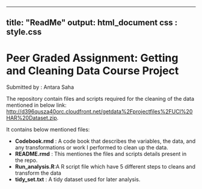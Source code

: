 ---------
title: "ReadMe"
output: html_document
css : style.css
---------

# **Peer Graded Assignment: Getting and Cleaning Data Course Project**
Submitted by : Antara Saha

The repository contain files and scripts required for the cleaning of the data mentioned in below link:
<http://d396qusza40orc.cloudfront.net/getdata%2Fprojectfiles%2FUCI%20HAR%20Dataset.zip>.

It contains below mentioned files:

* **Codebook.rmd** : A code book that describes the variables, the data, and any transformations                       or work I performed to clean up the data.
* **README.rmd** :   This mentiones the files and scripts details present in the repo.
* **Run_analysis.R**:A R script file which have 5 different steps to cleans and transform the                          data
* **tidy_set.txt** : A tidy dataset used for later analysis. 
